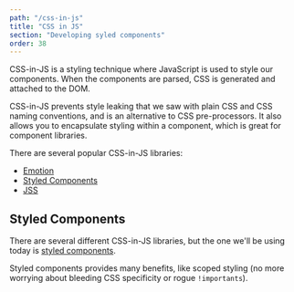 ```yaml
---
path: "/css-in-js"
title: "CSS in JS"
section: "Developing syled components"
order: 38
---
```


CSS-in-JS is a styling technique where JavaScript is used to style our components. When the components are parsed, CSS is generated and attached to the DOM.

CSS-in-JS prevents style leaking that we saw with plain CSS and CSS naming conventions, and is an alternative to CSS pre-processors. It also allows you to encapsulate styling within a component, which is great for component libraries.

There are several popular CSS-in-JS libraries:

- [Emotion](https://emotion.sh/docs/introduction)
- [Styled Components](https://emotion.sh/docs/introduction)
- [JSS](https://cssinjs.org/?v=v10.0.4)

## Styled Components

There are several different CSS-in-JS libraries, but the one we'll be using today is [styled components](https://styled-components.com/).

Styled components provides many benefits, like scoped styling (no more worrying about bleeding CSS specificity or rogue `!importants`).
